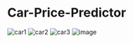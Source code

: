 # Car-Price-Predictor
![car1](https://user-images.githubusercontent.com/104718068/216118749-c1835512-a80a-4002-83ce-ba21e512d8cf.png)
![car2](https://user-images.githubusercontent.com/104718068/216118765-503635db-1201-47bd-8d6e-2f1625915051.png)
![car3](https://user-images.githubusercontent.com/104718068/216118778-eb799263-bce5-4c58-8f98-8ac523fcc0be.png)
![image](https://user-images.githubusercontent.com/104718068/216119958-3685b4ec-2bfe-422f-ad79-6936db29b250.png)

